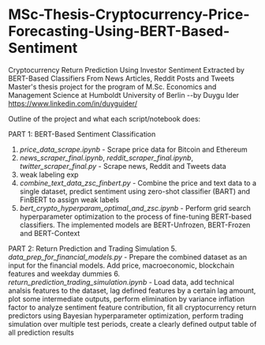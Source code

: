 # MSc-Thesis-Cryptocurrency-Price-Forecasting-Using-BERT-Based-Sentiment

Cryptocurrency Return Prediction Using Investor Sentiment Extracted by BERT-Based Classifiers From News Articles, Reddit Posts and Tweets
Master's thesis project for the program of M.Sc. Economics and Management Science at Humboldt University of Berlin
--by Duygu Ider   https://www.linkedin.com/in/duyguider/

Outline of the project and what each script/notebook does:

PART 1: BERT-Based Sentiment Classification
1. _price_data_scrape.ipynb_ - Scrape price data for Bitcoin and Ethereum
2. _news_scraper_final.ipynb_, _reddit_scraper_final.ipynb_, _twitter_scraper_final.py_ - Scrape news, Reddit and Tweets data
3. weak labeling exp
4. _combine_text_data_zsc_finbert.py_ - Combine the price and text data to a single dataset, predict sentiment using zero-shot classifier (BART) and FinBERT to assign weak labels
5. _bert_crypto_hyperparam_optimal_and_zsc.ipynb_ - Perform grid search hyperparameter optimization to the process of fine-tuning BERT-based classifiers. The implemented models are BERT-Unfrozen, BERT-Frozen and BERT-Context

PART 2: Return Prediction and Trading Simulation
5. _data_prep_for_financial_models.py_ - Prepare the combined dataset as an input for the financial models. Add price, macroeconomic, blockchain features and weekday dummies
6. _return_prediction_trading_simulation.ipynb_ - Load data, add technical analsis features to the dataset, lag defined features by a certain lag amount, plot some intermediate outputs, perform elimination by variance inflation factor to analyze sentiment feature contribution, fit all cryptocurrency return predictors using Bayesian hyperparameter optimization, perform trading simulation over multiple test periods, create a clearly defined output table of all prediction results
